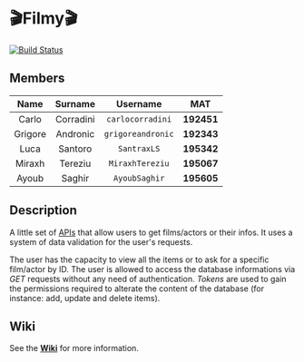 # :clapper:Filmy:clapper:

[![Build Status](https://github.com/carlocorradini/filmy/workflows/build/badge.svg)](https://github.com/carlocorradini/filmy/actions)

## Members

|  Name   |  Surname  |     Username      |    MAT     |
| :-----: | :-------: | :---------------: | :--------: |
|  Carlo  | Corradini | `carlocorradini`  | **192451** |
| Grigore | Andronic  | `grigoreandronic` | **192343** |
|  Luca   |  Santoro  |    `SantraxLS`    | **195342** |
| Miraxh  |  Tereziu  |  `MiraxhTereziu`  | **195067** |
|  Ayoub  |  Saghir   |   `AyoubSaghir`   | **195605** |

## Description

A little set of [APIs](https://en.wikipedia.org/wiki/Application_programming_interface) that allow users to get films/actors or their infos. It uses a system of data validation for the user's requests.

The user has the capacity to view all the items or to ask for a specific film/actor by ID.
The user is allowed to access the database informations via _GET_ requests without any need of authentication. _Tokens_ are used to gain the permissions required to alterate the content of the database (for instance: add, update and delete items).

## Wiki

See the [**Wiki**](https://github.com/carlocorradini/filmy/wiki) for more information.
